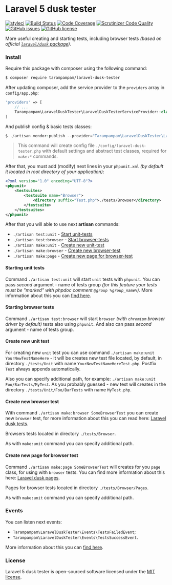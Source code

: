 # Laravel 5 dusk tester

[![styleci](https://styleci.io/repos/98423395/shield)](https://styleci.io/repos/98423395) [![Build Status](https://scrutinizer-ci.com/g/tarampampam/laravel-dusk-tester/badges/build.png?b=master)](https://scrutinizer-ci.com/g/tarampampam/laravel-dusk-tester/build-status/master)  [![Code Coverage](https://scrutinizer-ci.com/g/tarampampam/laravel-dusk-tester/badges/coverage.png?b=master)](https://scrutinizer-ci.com/g/tarampampam/laravel-dusk-tester/?branch=master) [![Scrutinizer Code Quality](https://scrutinizer-ci.com/g/tarampampam/laravel-dusk-tester/badges/quality-score.png?b=master)](https://scrutinizer-ci.com/g/tarampampam/laravel-dusk-tester/?branch=master)  [![GitHub issues](https://img.shields.io/github/issues/tarampampam/laravel-dusk-tester.svg?style=flat-square)](https://github.com/tarampampam/laravel-dusk-tester/issues) [![GitHub license](https://img.shields.io/badge/license-MIT-blue.svg?style=flat-square)](https://raw.githubusercontent.com/tarampampam/laravel-dusk-tester/master/LICENSE) 

More useful creating and starting tests, including browser tests *(based on official [`laravel/dusk` package][laravel_dusk_package])*.

### Install

Require this package with composer using the following command:

```bash
$ composer require tarampampam/laravel-dusk-tester
```

After updating composer, add the service provider to the `providers` array in `config/app.php`:

```php
'providers' => [
    // ...
    Tarampampam\LaravelDuskTester\LaravelDuskTesterServiceProvider::class,
]
```

And publish config & basic tests classes:

```php
$ ./artisan vendor:publish --provider="Tarampampam\LaravelDuskTester\LaravelDuskTesterServiceProvider"
```

> This command will create config file `./config/laravel-dusk-tester.php` with default settings and abstract test classes, required for `make:*` commands.

After that, you must add (modify) next lines in your `phpunit.xml` *(by default it located in root directory of your application)*:

```xml
<?xml version="1.0" encoding="UTF-8"?>
<phpunit>
    <testsuites>
        <testsuite name="Browser">
            <directory suffix="Test.php">./tests/Browser</directory>
        </testsuite>
    </testsuites>
</phpunit>
```

After that you will able to use next **artisan** commands:

 * `./artisan test:unit` - [Start unit-tests](#starting-unit-tests)
 * `./artisan test:browser` - [Start browser-tests](#starting-browser-tests)
 * `./artisan make:unit` - [Create new unit-test](#create-new-unit-test)
 * `./artisan make:browser` - [Create new browser-test](#create-new-browser-test)
 * `./artisan make:page` - [Create new page for browser-test](#create-new-page-for-browser-test)

#### Starting unit tests

Command `./artisan test:unit` will start `unit` tests with `phpunit`. You can pass _second_ argument - name of tests group *(for this feature your tests must be "marked" with phpdoc comment `@group %group_name%`)*. More information about this you can [find here][group_phpdoc].

#### Starting browser tests

Command `./artisan test:browser` will start `browser` *(with `chromium` browser driver by default)* tests also using `phpunit`. And also can pass _second_ argument - name of tests group.

#### Create new unit test

For creating new `unit` test you can use command `./artisan make:unit YourNewTestNameHere` - it will be creates new test file located, by default, in directory `./tests/Unit` with name `YourNewTestNameHereTest.php`. Postfix `Test` always appends automatically.

Also you can specify additional path, for example: `./artisan make:unit Foo/BarTests/MyTest`. As you probably guessed - new test will creates in the directory `./tests/Unit/Foo/BarTests` with name `MyTest.php`.

#### Create new browser test

With command `./artisan make:browser SomeBrowserTest` you can create new `browser` test, for more information about this you can read here: [Laravel dusk tests][laravel_dusk_docs].

Browsers tests located in directory `./tests/Browser`.

As with `make:unit` command you can specify additional path.

#### Create new page for browser test

Command `./artisan make:page SomeBrowserTest` will creates for you `page` class, for using with `browser` tests. You can find more information about this here: [Laravel dusk pages][laravel_dusk_docs_pages].

Pages for browser tests located in directory `./tests/Browser/Pages`.

As with `make:unit` command you can specify additional path.

### Events

You can listen next events:

 * `Tarampampam\LaravelDuskTester\Events\TestsFailedEvent`;
 * `Tarampampam\LaravelDuskTester\Events\TestsSuccessEvent`.
 
More information about this you can [find here](https://laravel.com/docs/5.4/events).

### License

Laravel 5 dusk tester is open-sourced software licensed under the [MIT license](./LICENSE).

[laravel_dusk_package]: https://github.com/laravel/dusk
[laravel_dusk_docs]: https://laravel.com/docs/5.4/dusk
[laravel_dusk_docs_pages]: https://laravel.com/docs/5.4/dusk#pages
[group_phpdoc]: https://phpunit.de/manual/current/en/appendixes.annotations.html#appendixes.annotations.group
